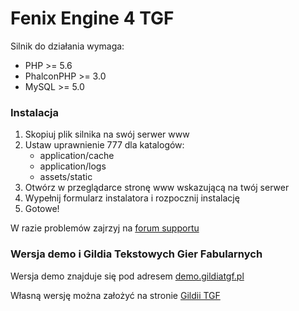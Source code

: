 # Fenix Engine 4 TGF

Silnik do działania wymaga:

* PHP >= 5.6
* PhalconPHP >= 3.0
* MySQL >= 5.0

### Instalacja

1. Skopiuj plik silnika na swój serwer www
2. Ustaw uprawnienie 777 dla katalogów:
    - application/cache
    - application/logs
    - assets/static
3. Otwórz w przeglądarce stronę www wskazującą na twój serwer
4. Wypełnij formularz instalatora i rozpocznij instalację
5. Gotowe!

W razie problemów zajrzyj na [forum supportu](https://hexengine.pl/community/fenix-engine/)

### Wersja demo i Gildia Tekstowych Gier Fabularnych 

Wersja demo znajduje się pod adresem [demo.gildiatgf.pl](http://demo.gildiatgf.pl/)

Własną wersję można założyć na stronie [Gildii TGF](http://gildiatgf.pl/)
